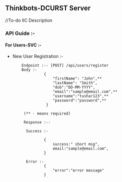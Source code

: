 ## Thinkbots-DCURST Server

//To-do IIC Description

### API Guide :-

#### For Users-SVC :-

- New User Registration :-

          Endpoint :-- [POST] /api/users/register
          Body :-
                    {
                        "firstName": "John",**
                        "lastName": "Smith",
                        "dob":"DD-MM-YYYY",
                        "email":"sample@email.com",**
                        "username":"tushar123",**
                        "password":"password",**
                     }

           (** - means required)

           Response :--

            Success :-

                    {
                        success:" short msg",
                        email:"sample@email.com",
                    }

            Error :-
                    {
                        "error":"error message"
                    }
